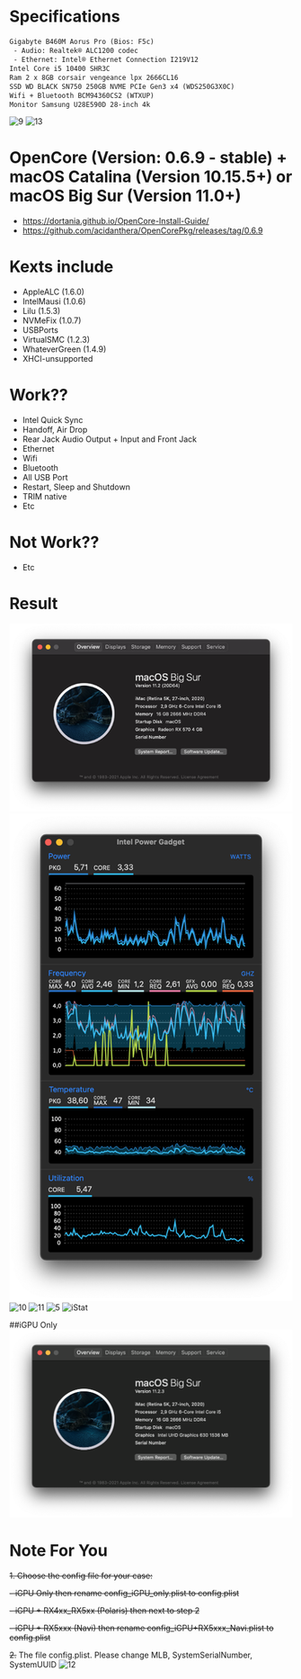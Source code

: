 
# Specifications
```
Gigabyte B460M Aorus Pro (Bios: F5c)
 - Audio: Realtek® ALC1200 codec
 - Ethernet: Intel® Ethernet Connection I219V12
Intel Core i5 10400 SHR3C
Ram 2 x 8GB corsair vengeance lpx 2666CL16
SSD WD BLACK SN750 250GB NVME PCIe Gen3 x4 (WDS250G3X0C)
Wifi + Bluetooth BCM94360CS2 (WTXUP)
Monitor Samsung U28E590D 28-inch 4k
```
![9](/images/9.png)
![13](/images/13.png)
# OpenCore (Version: 0.6.9 - stable) + macOS Catalina (Version 10.15.5+) or macOS Big Sur (Version 11.0+)
- https://dortania.github.io/OpenCore-Install-Guide/
- https://github.com/acidanthera/OpenCorePkg/releases/tag/0.6.9
# Kexts include
- AppleALC (1.6.0)
- IntelMausi (1.0.6)
- Lilu (1.5.3)
- NVMeFix (1.0.7)
- USBPorts
- VirtualSMC (1.2.3)
- WhateverGreen (1.4.9)
- XHCI-unsupported
# Work??
- Intel Quick Sync
- Handoff, Air Drop
- Rear Jack Audio Output + Input and Front Jack
- Ethernet
- Wifi
- Bluetooth
- All USB Port
- Restart, Sleep and Shutdown 
- TRIM native 
- Etc
# Not Work??
- Etc
# Result
![8](/images/8.png)
![2](/images/2.png)
![10](/images/10.png)
![11](/images/11.png)
![5](/images/5.png)
![iStat](/images/Screen%20Shot%202020-10-08%20at%2010.05.23.png)

##iGPU Only
![22](/images/igpu.png)

# Note For You

~~1. Choose the config file for your case:~~

~~- iGPU Only then rename config_iGPU_only.plist to config.plist~~

~~- iGPU + RX4xx_RX5xx (Polaris) then next to step 2~~

~~- iGPU + RX5xxx (Navi) then rename config_iGPU+RX5xxx_Navi.plist to config.plist~~

~~2.~~ The file config.plist. Please change MLB, SystemSerialNumber, SystemUUID
![12](/images/12.png)
